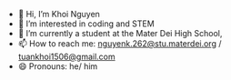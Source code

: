 - 👋 Hi, I’m Khoi Nguyen
- 👀 I’m interested in coding and STEM
- 🌱 I’m currently a student at the Mater Dei High School,
- 📫 How to reach me: nguyenk.262@stu.materdei.org / tuankhoi1506@gmail.com
- 😄 Pronouns: he/ him  

<!---
KhoiNguyen208/KhoiNguyen208 is a ✨ special ✨ repository because its `README.md` (this file) appears on your GitHub profile.
You can click the Preview link to take a look at your changes.
--->
